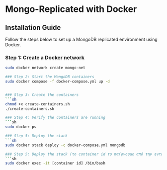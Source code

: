 # Mongo-Replicated with Docker

## Installation Guide

Follow the steps below to set up a MongoDB replicated environment using Docker.

### Step 1: Create a Docker network
```sh
sudo docker network create mongo-net

### Step 2: Start the MongoDB containers
sudo docker compose -f docker-compose.yml up -d


### Step 3: Create the containers
```sh
chmod +x create-containers.sh
./create-containers.sh

### Step 4: Verify the containers are running
```sh
sudo docker ps

### Step 5: Deploy the stack
```sh
sudo docker stack deploy -c docker-compose.yml mongodb

### Step 5: Deploy the stack (το container id το παίρνουμε από την εντολή "sudo docker ps")
```sh
sudo docker exec -it [container id] /bin/bash

